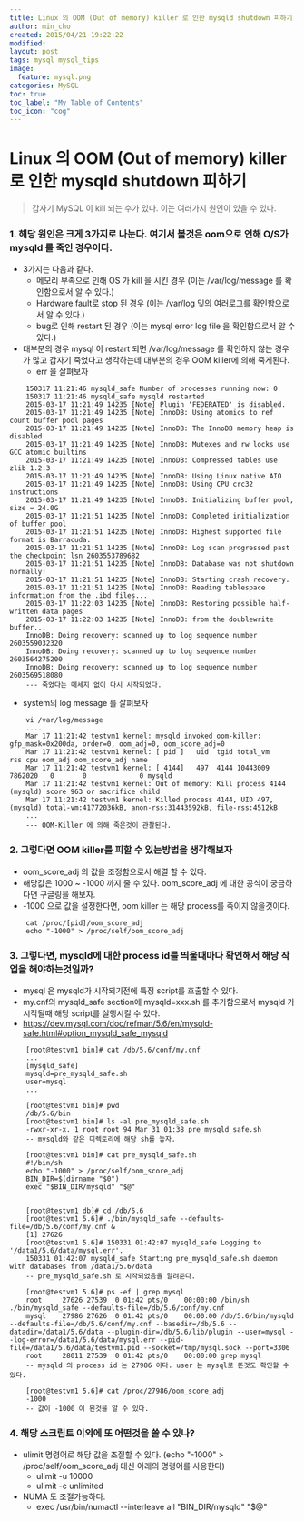 ```yaml
---
title: Linux 의 OOM (Out of memory) killer 로 인한 mysqld shutdown 피하기
author: min_cho
created: 2015/04/21 19:22:22
modified:
layout: post
tags: mysql mysql_tips
image:
  feature: mysql.png
categories: MySQL
toc: true
toc_label: "My Table of Contents"
toc_icon: "cog"
---
```



# Linux 의 OOM (Out of memory) killer 로 인한 mysqld shutdown 피하기

> 갑자기 MySQL 이 kill 되는 수가 있다. 이는 여러가지 원인이 있을 수 있다.

### 1\. 해당 원인은 크게 3가지로 나눈다. 여기서 볼것은 oom으로 인해 O/S가 mysqld 를 죽인 경우이다.

  * 3가지는 다음과 같다.
    * 메모리 부족으로 인해 OS 가 kill 을 시킨 경우 (이는 /var/log/message 를 확인함으로서 알 수 있다.)
    * Hardware fault로 stop 된 경우 (이는 /var/log 및의 여러로그를 확인함으로서 알 수 있다.)
    * bug로 인해 restart 된 경우 (이는 mysql error log file 을 확인함으로서 알 수 있다.)
  * 대부분의 경우 mysql 이 restart 되면 /var/log/message 를 확인하지 않는 경우가 많고 갑자기 죽었다고 생각하는데 대부분의 경우 OOM killer에 의해 죽게된다.
    * err 을 살펴보자

```
    150317 11:21:46 mysqld_safe Number of processes running now: 0
    150317 11:21:46 mysqld_safe mysqld restarted
    2015-03-17 11:21:49 14235 [Note] Plugin 'FEDERATED' is disabled.
    2015-03-17 11:21:49 14235 [Note] InnoDB: Using atomics to ref count buffer pool pages
    2015-03-17 11:21:49 14235 [Note] InnoDB: The InnoDB memory heap is disabled
    2015-03-17 11:21:49 14235 [Note] InnoDB: Mutexes and rw_locks use GCC atomic builtins
    2015-03-17 11:21:49 14235 [Note] InnoDB: Compressed tables use zlib 1.2.3
    2015-03-17 11:21:49 14235 [Note] InnoDB: Using Linux native AIO
    2015-03-17 11:21:49 14235 [Note] InnoDB: Using CPU crc32 instructions
    2015-03-17 11:21:49 14235 [Note] InnoDB: Initializing buffer pool, size = 24.0G
    2015-03-17 11:21:51 14235 [Note] InnoDB: Completed initialization of buffer pool
    2015-03-17 11:21:51 14235 [Note] InnoDB: Highest supported file format is Barracuda.
    2015-03-17 11:21:51 14235 [Note] InnoDB: Log scan progressed past the checkpoint lsn 2603553789682
    2015-03-17 11:21:51 14235 [Note] InnoDB: Database was not shutdown normally!
    2015-03-17 11:21:51 14235 [Note] InnoDB: Starting crash recovery.
    2015-03-17 11:21:51 14235 [Note] InnoDB: Reading tablespace information from the .ibd files...
    2015-03-17 11:22:03 14235 [Note] InnoDB: Restoring possible half-written data pages
    2015-03-17 11:22:03 14235 [Note] InnoDB: from the doublewrite buffer...
    InnoDB: Doing recovery: scanned up to log sequence number 2603559032320
    InnoDB: Doing recovery: scanned up to log sequence number 2603564275200
    InnoDB: Doing recovery: scanned up to log sequence number 2603569518080
    --- 죽었다는 메세지 없이 다시 시작되었다.
```

  * system의 log message 를 살펴보자

```
    vi /var/log/message
    ....
    Mar 17 11:21:42 testvm1 kernel: mysqld invoked oom-killer: gfp_mask=0x200da, order=0, oom_adj=0, oom_score_adj=0
    Mar 17 11:21:42 testvm1 kernel: [ pid ]   uid  tgid total_vm      rss cpu oom_adj oom_score_adj name
    Mar 17 11:21:42 testvm1 kernel: [ 4144]   497  4144 10443009  7862020   0       0             0 mysqld
    Mar 17 11:21:42 testvm1 kernel: Out of memory: Kill process 4144 (mysqld) score 963 or sacrifice child
    Mar 17 11:21:42 testvm1 kernel: Killed process 4144, UID 497, (mysqld) total-vm:41772036kB, anon-rss:31443592kB, file-rss:4512kB
    ...
    --- OOM-Killer 에 의해 죽은것이 관찰된다.
```

### 2\. 그렇다면 OOM killer를 피할 수 있는방법을 생각해보자

  * oom_score_adj 의 값을 조정함으로서 해결 할 수 있다.
  * 해당값은 1000 ~ -1000 까지 줄 수 있다. oom_score_adj 에 대한 공식이 궁금하다면 구글링을 해보자.
  * -1000 으로 값을 설정한다면, oom killer 는 해당 process를 죽이지 않을것이다.

```
    cat /proc/[pid]/oom_score_adj
    echo "-1000" > /proc/self/oom_score_adj
```

### 3\. 그렇다면, mysqld에 대한 process id를 띄울때마다 확인해서 해당 작업을 해야하는것일까?

  * mysql 은 mysqld가 시작되기전에 특정 script를 호출할 수 있다.
  * my.cnf의 mysqld_safe section에 mysqld=xxx.sh 를 추가함으로서 mysqld 가 시작될때 해당 script를 실행시킬 수 있다.
  * https://dev.mysql.com/doc/refman/5.6/en/mysqld-safe.html#option_mysqld_safe_mysqld

```
    [root@testvm1 bin]# cat /db/5.6/conf/my.cnf
    ...
    [mysqld_safe]
    mysqld=pre_mysqld_safe.sh
    user=mysql
    ...

    [root@testvm1 bin]# pwd
    /db/5.6/bin
    [root@testvm1 bin]# ls -al pre_mysqld_safe.sh
    -rwxr-xr-x. 1 root root 94 Mar 31 01:38 pre_mysqld_safe.sh
    -- mysqld와 같은 디렉토리에 해당 sh를 놓자.

    [root@testvm1 bin]# cat pre_mysqld_safe.sh
    #!/bin/sh
    echo "-1000" > /proc/self/oom_score_adj
    BIN_DIR=$(dirname "$0")
    exec "$BIN_DIR/mysqld" "$@"


    [root@testvm1 db]# cd /db/5.6
    [root@testvm1 5.6]# ./bin/mysqld_safe --defaults-file=/db/5.6/conf/my.cnf &
    [1] 27626
    [root@testvm1 5.6]# 150331 01:42:07 mysqld_safe Logging to '/data1/5.6/data/mysql.err'.
    150331 01:42:07 mysqld_safe Starting pre_mysqld_safe.sh daemon with databases from /data1/5.6/data
    -- pre_mysqld_safe.sh 로 시작되었음을 알려준다.

    [root@testvm1 5.6]# ps -ef | grep mysql
    root     27626 27539  0 01:42 pts/0    00:00:00 /bin/sh ./bin/mysqld_safe --defaults-file=/db/5.6/conf/my.cnf
    mysql    27986 27626  0 01:42 pts/0    00:00:00 /db/5.6/bin/mysqld --defaults-file=/db/5.6/conf/my.cnf --basedir=/db/5.6 --datadir=/data1/5.6/data --plugin-dir=/db/5.6/lib/plugin --user=mysql --log-error=/data1/5.6/data/mysql.err --pid-file=/data1/5.6/data/testvm1.pid --socket=/tmp/mysql.sock --port=3306
    root     28011 27539  0 01:42 pts/0    00:00:00 grep mysql
    -- mysqld 의 process id 는 27986 이다. user 는 mysql로 뜬것도 확인할 수 있다.

    [root@testvm1 5.6]# cat /proc/27986/oom_score_adj
    -1000
    -- 값이 -1000 이 된것을 알 수 있다.
```

### 4\. 해당 스크립트 이외에 또 어떤것을 쓸 수 있나?

  * ulimit 명령어로 해당 값을 조절할 수 있다. (echo "-1000" > /proc/self/oom_score_adj 대신 아래의 명령어를 사용한다)
    * ulimit -u 10000
    * ulimit -c unlimited
  * NUMA 도 조절가능하다.
    * exec /usr/bin/numactl --interleave all "BIN_DIR/mysqld" "$@"
